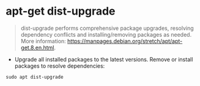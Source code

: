 # apt-get dist-upgrade

> dist-upgrade performs comprehensive package upgrades, resolving dependency conflicts and installing/removing packages as needed.
> More information: <https://manpages.debian.org/stretch/apt/apt-get.8.en.html>.

- Upgrade all installed packages to the latest versions. Remove or install packages to resolve dependencies:

`sudo apt dist-upgrade`
